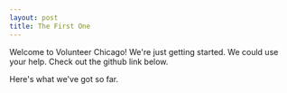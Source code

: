 ```yaml
---
layout: post
title: The First One
---
```


Welcome to Volunteer Chicago! We're just getting started. We could use your help. Check out the github link below.  

Here's what we've got so far. 
